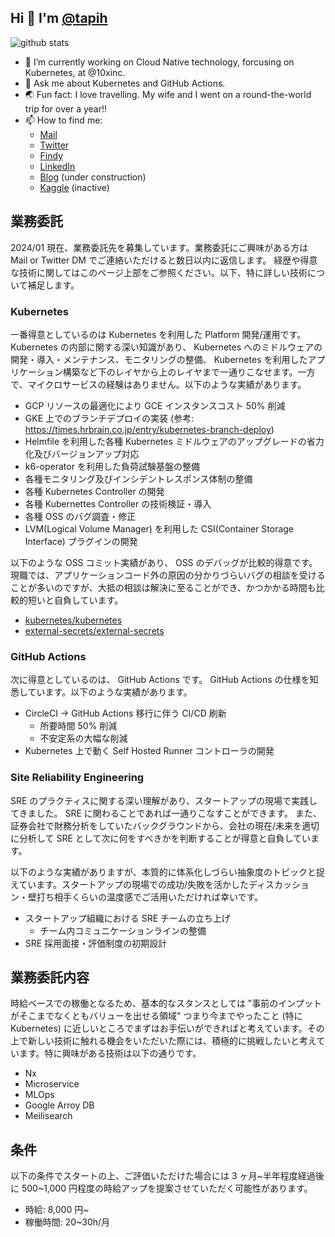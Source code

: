 ## Hi 👋 I'm <a href=https://github.com/tapih>@tapih</a>

<!--
**tapih/tapih** is a ✨ _special_ ✨ repository because its `README.md` (this file) appears on your GitHub profile.

Here are some ideas to get you started:

-->

![github stats](https://github-readme-stats.vercel.app/api?username=tapih&show_icons=true&theme=tokyonight)

- 🔭 I’m currently working on Cloud Native technology, forcusing on Kubernetes, at @10xinc.
- 💬 Ask me about Kubernetes and GitHub Actions.
- 🌏 Fun fact: I love travelling. My wife and I went on a round-the-world trip for over a year!!
- 📫 How to find me:
  - [Mail](h.muraoka714@gmail.com)
  - [Twitter](https://twitter.com/_tapih)
  - [Findy](https://findy-code.io/share_profiles/IbONI32qsRxqX)
  - [LinkedIn](https://jp.linkedin.com/in/hiroshi-muraoka-a4357770/en-us)
  - [Blog](https://blog.tapih.dev) (under construction)
  - [Kaggle](https://www.kaggle.com/pseprop) (inactive)

## 業務委託

2024/01 現在、業務委託先を募集しています。業務委託にご興味がある方は Mail or Twitter DM でご連絡いただけると数日以内に返信します。
経歴や得意な技術に関してはこのページ上部をご参照ください。以下、特に詳しい技術について補足します。

### Kubernetes

一番得意としているのは Kubernetes を利用した Platform 開発/運用です。 Kubernetes の内部に関する深い知識があり、 Kubernetes へのミドルウェアの開発・導入・メンテナンス、モニタリングの整備、 Kubernetes を利用したアプリケーション構築など下のレイヤから上のレイヤまで一通りこなせます。一方で、マイクロサービスの経験はありません。以下のような実績があります。

- GCP リソースの最適化により GCE インスタンスコスト 50% 削減
- GKE 上でのブランチデプロイの実装 (参考: https://times.hrbrain.co.jp/entry/kubernetes-branch-deploy)
- Helmfile を利用した各種 Kubernetes ミドルウェアのアップグレードの省力化及びバージョンアップ対応
- k6-operator を利用した負荷試験基盤の整備
- 各種モニタリング及びインシデントレスポンス体制の整備
- 各種 Kubernetes Controller の開発
- 各種 Kubernettes Controller の技術検証・導入
- 各種 OSS のバグ調査・修正
- LVM(Logical Volume Manager) を利用した CSI(Container Storage Interface) プラグインの開発

以下のような OSS コミット実績があり、 OSS のデバッグが比較的得意です。現職では、アプリケーションコード外の原因の分かりづらいバグの相談を受けることが多いのですが、大抵の相談は解決に至ることができ、かつかかる時間も比較的短いと自負しています。
- [kubernetes/kubernetes](https://github.com/kubernetes/kubernetes/issues/91615)
- [external-secrets/external-secrets](https://github.com/external-secrets/external-secrets/pull/1902)

### GitHub Actions

次に得意としているのは、 GitHub Actions です。 GitHub Actions の仕様を知悉しています。以下のような実績があります。

- CircleCI -> GitHub Actions 移行に伴う CI/CD 刷新
  - 所要時間 50% 削減
  - 不安定系の大幅な削減
- Kubernetes 上で動く Self Hosted Runner コントローラの開発

### Site Reliability Engineering

SRE のプラクティスに関する深い理解があり、スタートアップの現場で実践してきました。 SRE に関わることであれば一通りこなすことができます。
また、証券会社で財務分析をしていたバックグラウンドから、会社の現在/未来を適切に分析して SRE として次に何をすべきかを判断することが得意と自負しています。

以下のような実績がありますが、本質的に体系化しづらい抽象度のトピックと捉えています。スタートアップの現場での成功/失敗を活かしたディスカッション・壁打ち相手くらいの温度感でご活用いただければ幸いです。

- スタートアップ組織における SRE チームの立ち上げ
  - チーム内コミュニケーションラインの整備
- SRE 採用面接・評価制度の初期設計

## 業務委託内容

時給ベースでの稼働となるため、基本的なスタンスとしては "事前のインプットがそこまでなくともバリューを出せる領域" つまり今までやったこと (特に Kubernetes) に近しいところでまずはお手伝いができればと考えています。その上で新しい技術に触れる機会をいただいた際には、積極的に挑戦したいと考えています。特に興味がある技術は以下の通りです。

- Nx
- Microservice
- MLOps
- Google Arroy DB
- Meilisearch

## 条件

以下の条件でスタートの上、ご評価いただけた場合には 3 ヶ月\~半年程度経過後に 500\~1,000 円程度の時給アップを提案させていただく可能性があります。

- 時給: 8,000 円~
- 稼働時間: 20~30h/月
